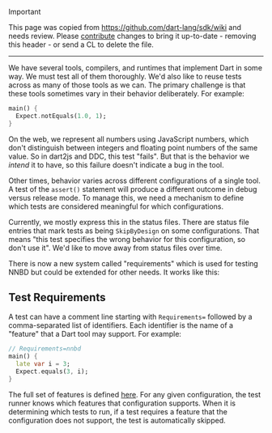 > [!IMPORTANT]
> This page was copied from https://github.com/dart-lang/sdk/wiki and needs review.
> Please [contribute](../CONTRIBUTING.md) changes to bring it up-to-date -
> removing this header - or send a CL to delete the file.

---

We have several tools, compilers, and runtimes that implement Dart in some way. We must test all of them thoroughly. We'd also like to reuse tests across as many of those tools as we can. The primary challenge is that these tools sometimes vary in their behavior deliberately. For example:

```dart
main() {
  Expect.notEquals(1.0, 1);
}
```

On the web, we represent all numbers using JavaScript numbers, which don't distinguish between integers and floating point numbers of the same value. So in dart2js and DDC, this test "fails". But that is the behavior we *intend* it to have, so this failure doesn't indicate a bug in the tool.

Other times, behavior varies across different configurations of a single tool. A test of the `assert()` statement will produce a different outcome in debug versus release mode. To manage this, we need a mechanism to define which tests are considered meaningful for which configurations.

Currently, we mostly express this in the status files. There are status file entries that mark tests as being `SkipByDesign` on some configurations. That means "this test specifies the wrong behavior for this configuration, so don't use it". We'd like to move away from status files over time.

There is now a new system called "requirements" which is used for testing NNBD but could be extended for other needs. It works like this:

## Test Requirements

A test can have a comment line starting with `Requirements=` followed by a comma-separated list of identifiers. Each identifier is the name of a "feature" that a Dart tool may support. For example:

```dart
// Requirements=nnbd
main() {
  late var i = 3;
  Expect.equals(3, i);
}
```

The full set of features is defined [here][features]. For any given configuration, the test runner knows which features that configuration supports. When it is determining which tests to run, if a test requires a feature that the configuration does not support, the test is automatically skipped.

[features]: https://github.com/dart-lang/sdk/blob/master/pkg/test_runner/lib/src/feature.dart
